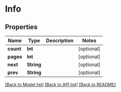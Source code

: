 # Info

## Properties
Name | Type | Description | Notes
------------ | ------------- | ------------- | -------------
**count** | **Int** |  | [optional] 
**pages** | **Int** |  | [optional] 
**next** | **String** |  | [optional] 
**prev** | **String** |  | [optional] 

[[Back to Model list]](../README.md#documentation-for-models) [[Back to API list]](../README.md#documentation-for-api-endpoints) [[Back to README]](../README.md)


